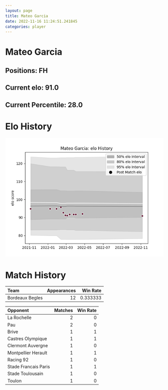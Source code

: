 ```yaml
---  
layout: page  
title: Mateo Garcia  
date: 2022-11-16 11:24:51.241845  
categories: player  
---
```

# Mateo Garcia

## Positions: FH

## Current elo: 91.0

## Current Percentile: 28.0

# Elo History


![elo history](history_MateoGarcia.png)
# Match History


| Team            |   Appearances |   Win Rate |
|:----------------|--------------:|-----------:|
| Bordeaux Begles |            12 |   0.333333 |

| Opponent             |   Matches |   Win Rate |
|:---------------------|----------:|-----------:|
| La Rochelle          |         2 |          0 |
| Pau                  |         2 |          0 |
| Brive                |         1 |          1 |
| Castres Olympique    |         1 |          1 |
| Clermont Auvergne    |         1 |          0 |
| Montpellier Herault  |         1 |          1 |
| Racing 92            |         1 |          0 |
| Stade Francais Paris |         1 |          1 |
| Stade Toulousain     |         1 |          0 |
| Toulon               |         1 |          0 |
